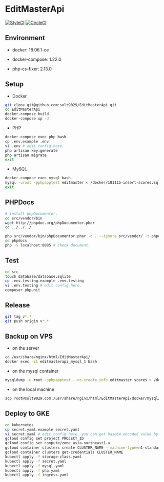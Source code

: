 # EditMasterApi

[![StyleCI](https://github.styleci.io/repos/148159653/shield?branch=master)](https://github.styleci.io/repos/148159653)
[![CircleCI](https://circleci.com/gh/solt9029/EditMasterApi.svg?style=svg)](https://circleci.com/gh/solt9029/EditMasterApi)

## Environment

- docker: 18.06.1-ce

- docker-compose: 1.22.0

- php-cs-fixer: 2.13.0

## Setup

- Docker

```sh
git clone git@github.com:solt9029/EditMasterApi.git
cd EditMasterApi
docker-compose build
docker-compose up -d
```

- PHP

```sh
docker-compose exec php bash
cp .env.example .env
vi .env # edit config here.
php artisan key:generate
php artisan migrate
exit
```

- MySQL

```sh
docker-compose exec mysql bash
mysql -uroot -pphpapptest editmaster < /docker/181115-insert-scores.sql # insert data dumped on 2018/11/15 into scores table.
exit
```

## PHPDocs

```sh
# install phpDocumentor.
cd src/vendor/bin
wget http://phpdoc.org/phpDocumentor.phar
cd ../../../

php src/vendor/bin/phpDocumentor.phar -d . --ignore src/vendor/ -t phpdocs/ # generate document.
cd phpdocs
php -S localhost:8085 # check document.
```

## Test

```sh
cd src
touch database/database.sqlite
cp .env.testing.example .env.testing
vi .env.testing # edit config here.
composer phpunit
```

## Release

```sh
git tag v*.*
git push origin v*.*
```

## Backup on VPS

- on the server

```sh
cd /usr/share/nginx/html/EditMasterApi/
docker exec -it editmasterapi_mysql_1 bash
```

- on the mysql container

```sh
mysqldump -u root -pphpapptest --no-create-info editmaster scores > /docker/XXXXXX-insert-scores.sql
```

- on the local machine

```sh
scp root@solt9029.com:/usr/share/nginx/html/EditMasterApi/docker/mysql/XXXXXX-insert-scores.sql ~/Desktop
```

## Deploy to GKE

```sh
cd kubernetes
cp secret.yaml.example secret.yaml
vi secret.yaml # edit config here. you can get base64 encoded value by using (echo -n "value" | base64)
gcloud config set project PROJECT_ID
gcloud config set compute/zone asia-northeast1-a
gcloud container clusters create CLUSTER_NAME --machine-type=n1-standard-1 --num-nodes=3
gcloud container clusters get-credentials CLUSTER_NAME
kubectl apply -f storage-class.yaml
kubectl apply -f secret.yaml
kubectl apply -f mysql.yaml
kubectl apply -f php.yaml
kubectl apply -f ingress.yaml
```
